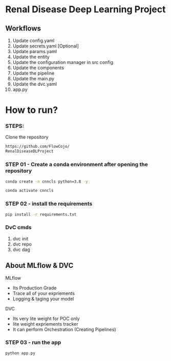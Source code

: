 # Renal Disease Deep Learning Project

## Workflows

1. Update config.yaml
2. Update secrets.yaml [Optional]
3. Update params.yaml
4. Update the entity
5. Update the configuration manager in src config
6. Update the components
7. Update the pipeline 
8. Update the main.py
9. Update the dvc.yaml
10. app.py

# How to run?

### STEPS:
Clone the repository

```bash
https://github.com/FlowCojo/
RenalDiseaseDLProject
```
### STEP 01 - Create a conda environment after opening the repository

```bash
conda create -n cnncls python=3.8 -y
```

```bash
conda activate cnncls
```

### STEP 02 - install the requirements
```bash
pip install -r requirements.txt
```
### DvC cmds

1. dvc init
2. dvc repo
3. dvc dag


## About MLflow & DVC

MLflow

 - Its Production Grade
 - Trace all of your expriements
 - Logging & taging your model


DVC 

 - Its very lite weight for POC only
 - lite weight expriements tracker
 - It can perform Orchestration (Creating Pipelines)

### STEP 03 - run the app
```bash
python app.py
```
